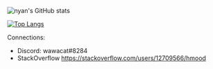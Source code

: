 ![nyan's GitHub stats](https://github-readme-stats.vercel.app/api?username=peachiiyz&show_icons=true&theme=tokyonight)

[![Top Langs](https://github-readme-stats.vercel.app/api/top-langs/?username=peachiiyz&layout=compact)](https://github.com/anuraghazra/github-readme-stats)

Connections:
- Discord: wawacat#8284
- StackOverflow https://stackoverflow.com/users/12709566/hmood
